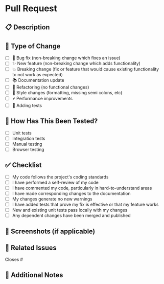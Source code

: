 # Pull Request

## 📋 Description
<!-- Provide a brief description of the changes -->

## 🔄 Type of Change
<!-- Mark the relevant option with an "x" -->
- [ ] 🐛 Bug fix (non-breaking change which fixes an issue)
- [ ] ✨ New feature (non-breaking change which adds functionality)
- [ ] 💥 Breaking change (fix or feature that would cause existing functionality to not work as expected)
- [ ] 📚 Documentation update
- [ ] 🔧 Refactoring (no functional changes)
- [ ] 🎨 Style changes (formatting, missing semi colons, etc)
- [ ] ⚡ Performance improvements
- [ ] 🧪 Adding tests

## 🧪 How Has This Been Tested?
<!-- Describe the tests that you ran to verify your changes -->
- [ ] Unit tests
- [ ] Integration tests  
- [ ] Manual testing
- [ ] Browser testing

## ✅ Checklist
<!-- Mark completed items with an "x" -->
- [ ] My code follows the project's coding standards
- [ ] I have performed a self-review of my code
- [ ] I have commented my code, particularly in hard-to-understand areas
- [ ] I have made corresponding changes to the documentation
- [ ] My changes generate no new warnings
- [ ] I have added tests that prove my fix is effective or that my feature works
- [ ] New and existing unit tests pass locally with my changes
- [ ] Any dependent changes have been merged and published

## 📸 Screenshots (if applicable)
<!-- Add screenshots here if your changes affect the UI -->

## 🔗 Related Issues
<!-- Link to any related issues or tickets -->
Closes #<!-- issue number -->

## 📝 Additional Notes
<!-- Add any additional notes for reviewers -->